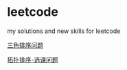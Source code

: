 # leetcode
my solutions and new skills for leetcode

[三色排序问题](https://github.com/leonhoou/leetcode/blob/master/problems/ThreeColorSort.md)

[拓扑排序-选课问题](https://github.com/leonhoou/leetcode/blob/master/problems/210-Course%20Schedule%20II.md)

